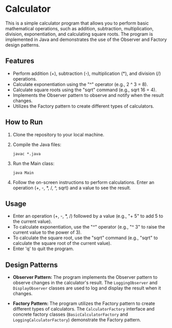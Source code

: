 # Calculator

This is a simple calculator program that allows you to perform basic mathematical operations, such as addition, subtraction, multiplication, division, exponentiation, and calculating square roots. The program is implemented in Java and demonstrates the use of the Observer and Factory design patterns.

## Features

- Perform addition (+), subtraction (-), multiplication (*), and division (/) operations.
- Calculate exponentiation using the "^" operator (e.g., 2 ^ 3 = 8).
- Calculate square roots using the "sqrt" command (e.g., sqrt 16 = 4).
- Implements the Observer pattern to observe and notify when the result changes.
- Utilizes the Factory pattern to create different types of calculators.

## How to Run

1. Clone the repository to your local machine.

2. Compile the Java files:

    ```shell
    javac *.java
    ```

3. Run the Main class:

    ```shell
    java Main
    ```

4. Follow the on-screen instructions to perform calculations. Enter an operation (+, -, *, /, ^, sqrt) and a value to see the result.

## Usage

- Enter an operation (+, -, *, /) followed by a value (e.g., "+ 5" to add 5 to the current value).
- To calculate exponentiation, use the "^" operator (e.g., "^ 3" to raise the current value to the power of 3).
- To calculate the square root, use the "sqrt" command (e.g., "sqrt" to calculate the square root of the current value).
- Enter 'q' to quit the program.

## Design Patterns

- **Observer Pattern:** The program implements the Observer pattern to observe changes in the calculator's result. The `LoggingObserver` and `DisplayObserver` classes are used to log and display the result when it changes.

- **Factory Pattern:** The program utilizes the Factory pattern to create different types of calculators. The `CalculatorFactory` interface and concrete factory classes (`BasicCalculatorFactory` and `LoggingCalculatorFactory`) demonstrate the Factory pattern.
